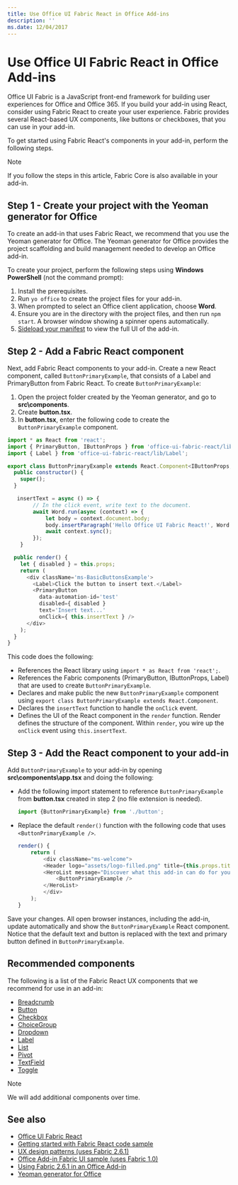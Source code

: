 ```yaml
---
title: Use Office UI Fabric React in Office Add-ins
description: ''
ms.date: 12/04/2017
---
```

# Use Office UI Fabric React in Office Add-ins

Office UI Fabric is a JavaScript front-end framework for building user experiences for Office and Office 365. If you build your add-in using React, consider using Fabric React to create your user experience. Fabric provides several React-based UX components, like buttons or checkboxes, that you can use in your add-in.

To get started using Fabric React's components in your add-in, perform the following steps.

> [!NOTE]
> If you follow the steps in this article, Fabric Core is also available in your add-in.

## Step 1 - Create your project with the Yeoman generator for Office

To create an add-in that uses Fabric React, we recommend that you use the Yeoman generator for Office. The Yeoman generator for Office provides the project scaffolding and build management needed to develop an Office add-in.

To create your project, perform the following steps using **Windows PowerShell** (not the command prompt):

1. Install the prerequisites.
2. Run `yo office` to create the project files for your add-in.
3. When prompted to select an Office client application, choose **Word**.
4. Ensure you are in the directory with the project files, and then run `npm start`. A browser window showing a spinner opens automatically.
5. [Sideload your manifest](..\testing\test-debug-office-add-ins.md) to view the full UI of the add-in.

## Step 2 - Add a Fabric React component

Next, add Fabric React components to your add-in. Create a new React component, called `ButtonPrimaryExample`, that consists of a Label and PrimaryButton from Fabric React. To create `ButtonPrimaryExample`:

1. Open the project folder created by the Yeoman generator, and go to **src\components**.
2. Create **button.tsx**.
3. In **button.tsx**, enter the following code to create the `ButtonPrimaryExample` component.

```javascript
import * as React from 'react';
import { PrimaryButton, IButtonProps } from 'office-ui-fabric-react/lib/Button';
import { Label } from 'office-ui-fabric-react/lib/Label';

export class ButtonPrimaryExample extends React.Component<IButtonProps, {}> {
  public constructor() {
    super();
  }

   insertText = async () => {
        // In the click event, write text to the document.
        await Word.run(async (context) => {
            let body = context.document.body;
            body.insertParagraph('Hello Office UI Fabric React!', Word.InsertLocation.end);
            await context.sync();
        });
    }

  public render() {
    let { disabled } = this.props;
    return (
      <div className='ms-BasicButtonsExample'>
        <Label>Click the button to insert text.</Label>
        <PrimaryButton
          data-automation-id='test'
          disabled={ disabled }
          text='Insert text...'
          onClick={ this.insertText } />
      </div>
    );
  }
}
```

This code does the following:

- References the React library using `import * as React from 'react';`.
- References the Fabric components (PrimaryButton, IButtonProps, Label) that are used to create `ButtonPrimaryExample`.
- Declares and make public the new `ButtonPrimaryExample` component using `export class ButtonPrimaryExample extends React.Component`.
- Declares the `insertText` function to handle the `onClick` event.
- Defines the UI of the React component in the `render` function. Render defines the structure of the component. Within `render`, you wire up the `onClick` event using `this.insertText`.

## Step 3 - Add the React component to your add-in

Add `ButtonPrimaryExample` to your add-in by opening **src\components\app.tsx** and doing the following:

- Add the following import statement to reference `ButtonPrimaryExample` from **button.tsx** created in step 2 (no file extension is needed).

  ```javascript
  import {ButtonPrimaryExample} from './button';
  ```

- Replace the default `render()` function with the following code that uses `<ButtonPrimaryExample />`.

  ```javascript
  render() {
      return (
          <div className="ms-welcome">
          <Header logo="assets/logo-filled.png" title={this.props.title} message="Welcome" />
          <HeroList message="Discover what this add-in can do for you today!" items={this.state.listItems} >
              <ButtonPrimaryExample />
          </HeroList>
          </div>
      );
  }
  ```

Save your changes. All open browser instances, including the add-in, update automatically and show the `ButtonPrimaryExample` React component. Notice that the default text and button is replaced with the text and primary button defined in `ButtonPrimaryExample`.

## Recommended components

The following is a list of the Fabric React UX components that we recommend for use in an add-in:

- [Breadcrumb](breadcrumb.md)
- [Button](button.md)
- [Checkbox](checkbox.md)
- [ChoiceGroup](choicegroup.md)
- [Dropdown](dropdown.md)
- [Label](label.md)
- [List](list.md)
- [Pivot](pivot.md)
- [TextField](textfield.md)
- [Toggle](toggle.md)

> [!NOTE]
> We will add additional components over time.

## See also

- [Office UI Fabric React](https://dev.office.com/fabric#/)
- [Getting started with Fabric React code sample](https://github.com/OfficeDev/Word-Add-in-GettingStartedFabricReact)
- [UX design patterns (uses Fabric 2.6.1)](https://github.com/OfficeDev/Office-Add-in-UX-Design-Patterns-Code)
- [Office Add-in Fabric UI sample (uses Fabric 1.0)](https://github.com/OfficeDev/Office-Add-in-Fabric-UI-Sample)
- [Using Fabric 2.6.1 in an Office Add-in](ui-elements/using-office-ui-fabric.md)
- [Yeoman generator for Office](https://github.com/OfficeDev/generator-office)